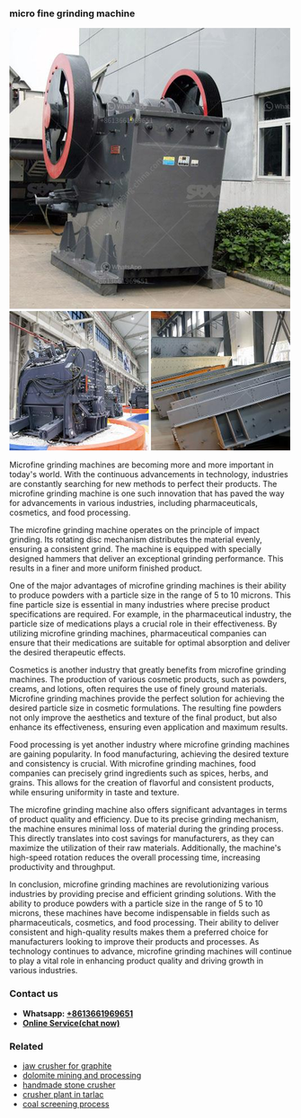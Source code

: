 <h3>micro fine grinding machine</h3><img src='1708408341.jpg' alt=''><p>Microfine grinding machines are becoming more and more important in today's world. With the continuous advancements in technology, industries are constantly searching for new methods to perfect their products. The microfine grinding machine is one such innovation that has paved the way for advancements in various industries, including pharmaceuticals, cosmetics, and food processing.</p><p>The microfine grinding machine operates on the principle of impact grinding. Its rotating disc mechanism distributes the material evenly, ensuring a consistent grind. The machine is equipped with specially designed hammers that deliver an exceptional grinding performance. This results in a finer and more uniform finished product.</p><p>One of the major advantages of microfine grinding machines is their ability to produce powders with a particle size in the range of 5 to 10 microns. This fine particle size is essential in many industries where precise product specifications are required. For example, in the pharmaceutical industry, the particle size of medications plays a crucial role in their effectiveness. By utilizing microfine grinding machines, pharmaceutical companies can ensure that their medications are suitable for optimal absorption and deliver the desired therapeutic effects.</p><p>Cosmetics is another industry that greatly benefits from microfine grinding machines. The production of various cosmetic products, such as powders, creams, and lotions, often requires the use of finely ground materials. Microfine grinding machines provide the perfect solution for achieving the desired particle size in cosmetic formulations. The resulting fine powders not only improve the aesthetics and texture of the final product, but also enhance its effectiveness, ensuring even application and maximum results.</p><p>Food processing is yet another industry where microfine grinding machines are gaining popularity. In food manufacturing, achieving the desired texture and consistency is crucial. With microfine grinding machines, food companies can precisely grind ingredients such as spices, herbs, and grains. This allows for the creation of flavorful and consistent products, while ensuring uniformity in taste and texture.</p><p>The microfine grinding machine also offers significant advantages in terms of product quality and efficiency. Due to its precise grinding mechanism, the machine ensures minimal loss of material during the grinding process. This directly translates into cost savings for manufacturers, as they can maximize the utilization of their raw materials. Additionally, the machine's high-speed rotation reduces the overall processing time, increasing productivity and throughput.</p><p>In conclusion, microfine grinding machines are revolutionizing various industries by providing precise and efficient grinding solutions. With the ability to produce powders with a particle size in the range of 5 to 10 microns, these machines have become indispensable in fields such as pharmaceuticals, cosmetics, and food processing. Their ability to deliver consistent and high-quality results makes them a preferred choice for manufacturers looking to improve their products and processes. As technology continues to advance, microfine grinding machines will continue to play a vital role in enhancing product quality and driving growth in various industries.</p><h3>Contact us</h3><ul><li><strong>Whatsapp:&nbsp;<a href="https://wa.me/8613661969651">+8613661969651</a></strong></li><li><a href="https://swt.shibang-china.com/?git&amp;zhl&amp;micro fine grinding machine"><strong>Online Service(chat now)</strong></a></li></ul><h3>Related</h3><ul><li><a href='jaw crusher for graphite.md'>jaw crusher for graphite</a></li><li><a href='dolomite mining and processing.md'>dolomite mining and processing</a></li><li><a href='handmade stone crusher.md'>handmade stone crusher</a></li><li><a href='crusher plant in tarlac.md'>crusher plant in tarlac</a></li><li><a href='coal screening process.md'>coal screening process</a></li></ul>